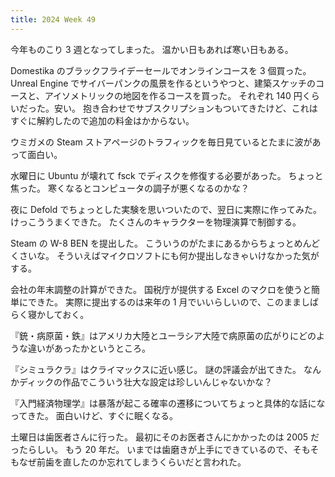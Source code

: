 ```yaml
---
title: 2024 Week 49
---
```


今年ものこり 3 週となってしまった。
温かい日もあれば寒い日もある。

Domestika のブラックフライデーセールでオンラインコースを 3 個買った。
Unreal Engine でサイバーパンクの風景を作るというやつと、建築スケッチのコースと、アイソメトリックの地図を作るコースを買った。
それぞれ 140 円くらいだった。安い。
抱き合わせでサブスクリプションもついてきたけど、これはすぐに解約したので追加の料金はかからない。

ウミガメの Steam ストアページのトラフィックを毎日見ているとたまに波があって面白い。

水曜日に Ubuntu が壊れて fsck でディスクを修復する必要があった。
ちょっと焦った。
寒くなるとコンピュータの調子が悪くなるのかな？

夜に Defold でちょっとした実験を思いついたので、翌日に実際に作ってみた。
けっこううまくできた。
たくさんのキャラクターを物理演算で制御する。

Steam の W-8 BEN を提出した。
こういうのがたまにあるからちょっとめんどくさいな。
そういえばマイクロソフトにも何か提出しなきゃいけなかった気がする。

会社の年末調整の計算ができた。
国税庁が提供する Excel のマクロを使うと簡単にできた。
実際に提出するのは来年の 1 月でいいらしいので、このまましばらく寝かしておく。

『銃・病原菌・鉄』はアメリカ大陸とユーラシア大陸で病原菌の広がりにどのような違いがあったかというところ。

『シミュラクラ』はクライマックスに近い感じ。
謎の評議会が出てきた。
なんかディックの作品でこういう壮大な設定は珍しいんじゃないかな？

『入門経済物理学』は暴落が起こる確率の遷移についてちょっと具体的な話になってきた。
面白いけど、すぐに眠くなる。

土曜日は歯医者さんに行った。
最初にそのお医者さんにかかったのは 2005 だったらしい。
もう 20 年だ。
いまでは歯磨きが上手にできているので、そもそもなぜ前歯を直したのか忘れてしまうくらいだと言われた。
